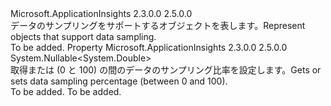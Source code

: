 <Type Name="ISupportSampling" FullName="Microsoft.ApplicationInsights.DataContracts.ISupportSampling">
  <TypeSignature Language="C#" Value="public interface ISupportSampling" />
  <TypeSignature Language="ILAsm" Value=".class public interface auto ansi abstract ISupportSampling" />
  <TypeSignature Language="DocId" Value="T:Microsoft.ApplicationInsights.DataContracts.ISupportSampling" />
  <TypeSignature Language="VB.NET" Value="Public Interface ISupportSampling" />
  <TypeSignature Language="F#" Value="type ISupportSampling = interface" />
  <AssemblyInfo>
    <AssemblyName>Microsoft.ApplicationInsights</AssemblyName>
    <AssemblyVersion>2.3.0.0</AssemblyVersion>
    <AssemblyVersion>2.5.0.0</AssemblyVersion>
  </AssemblyInfo>
  <Interfaces />
  <Docs>
    <summary>
            <span data-ttu-id="f1d6f-101">データのサンプリングをサポートするオブジェクトを表します。</span><span class="sxs-lookup"><span data-stu-id="f1d6f-101">Represent objects that support data sampling.</span></span>
            </summary>
    <remarks>To be added.</remarks>
  </Docs>
  <Members>
    <Member MemberName="SamplingPercentage">
      <MemberSignature Language="C#" Value="public Nullable&lt;double&gt; SamplingPercentage { get; set; }" />
      <MemberSignature Language="ILAsm" Value=".property instance valuetype System.Nullable`1&lt;float64&gt; SamplingPercentage" />
      <MemberSignature Language="DocId" Value="P:Microsoft.ApplicationInsights.DataContracts.ISupportSampling.SamplingPercentage" />
      <MemberSignature Language="VB.NET" Value="Public Property SamplingPercentage As Nullable(Of Double)" />
      <MemberSignature Language="F#" Value="member this.SamplingPercentage : Nullable&lt;double&gt; with get, set" Usage="Microsoft.ApplicationInsights.DataContracts.ISupportSampling.SamplingPercentage" />
      <MemberType>Property</MemberType>
      <AssemblyInfo>
        <AssemblyName>Microsoft.ApplicationInsights</AssemblyName>
        <AssemblyVersion>2.3.0.0</AssemblyVersion>
        <AssemblyVersion>2.5.0.0</AssemblyVersion>
      </AssemblyInfo>
      <ReturnValue>
        <ReturnType>System.Nullable&lt;System.Double&gt;</ReturnType>
      </ReturnValue>
      <Docs>
        <summary>
            <span data-ttu-id="f1d6f-102">取得または (0 と 100) の間のデータのサンプリング比率を設定します。</span><span class="sxs-lookup"><span data-stu-id="f1d6f-102">Gets or sets data sampling percentage (between 0 and 100).</span></span>
            </summary>
        <value>To be added.</value>
        <remarks>To be added.</remarks>
      </Docs>
    </Member>
  </Members>
</Type>